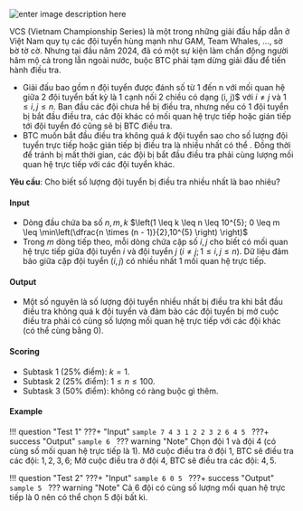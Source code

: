 ![enter image description here][1]

VCS (Vietnam Championship Series) là một trong những giải đấu hấp dẫn ở Việt Nam quy tụ các đội tuyển hùng mạnh như GAM, Team Whales, ..., sờ bờ tờ cờ. Nhưng tại đầu năm 2024, đã có một sự kiện làm chấn động người hâm mộ cả trong lẫn ngoài nước, buộc BTC phải tạm dừng giải đấu để tiến hành điều tra.
- Giải đấu bao gồm n đội tuyển được đánh số từ 1 đến n với mối quan hệ giữa 2 đội tuyển bất kỳ là 1 cạnh nối 2 chiều có dạng (i, j)$ với $i \neq j$ và $1 \leq i, j \leq n$. Ban đầu các đội chưa hề bị điều tra, nhưng nếu có 1 đội tuyển bị bắt đầu điều tra, các đội khác có mối quan hệ trực tiếp hoặc gián tiếp tới đội tuyển đó cũng sẽ bị BTC điều tra.
- BTC muốn bắt đầu điều tra không quá $k$ đội tuyển sao cho số lượng đội tuyển trực tiếp hoặc gián tiếp bị điều tra là nhiều nhất có thể . Đồng thời để tránh bị mất thời gian, các đội bị bắt đầu điều tra phải cùng lượng mối quan hệ trực tiếp với các đội tuyển khác.

**Yêu cầu**: Cho biết số lượng đội tuyển bị điều tra nhiều nhất là bao nhiêu?

#### Input

- Dòng đầu chứa ba số $n, m, k$ $\left(1 \leq k \leq n \leq 10^{5}; 0 \leq m \leq \min⁡\left(\dfrac{n \times (n - 1)}{2},10^{5} \right) \right)$
- Trong $m$ dòng tiếp theo, mỗi dòng chứa cặp số $i, j$ cho biết có mối quan hệ trực tiếp giữa đội tuyển $i$ và đội tuyển $j$ $(i \neq j; 1 \leq i,j \leq n)$. Dữ liệu đảm bảo giữa cặp đội tuyển $(i, j)$ có nhiều nhất $1$ mối quan hệ trực tiếp.

#### Output

- Một số nguyên là số lượng đội tuyển nhiều nhất bị điều tra khi bắt đầu điều tra không quá k đội tuyển và đảm bảo các đội tuyển bị mở cuộc điều tra phải có cùng số lượng mối quan hệ trực tiếp với các đội khác (có thể cùng bằng 0).

#### Scoring

- Subtask $1$ ($25\%$ điểm): $k = 1$.
- Subtask $2$ ($25\%$ điểm): $1 \leq n \leq 100$.
- Subtask $3$ ($50\%$ điểm): không có ràng buộc gì thêm.


#### Example

!!! question "Test 1"
    ???+ "Input"
        ```sample
        7 4 3
        1 2
        2 3
        2 6
        4 5
        ```
    ???+ success "Output"
        ```sample
        6
        ```
    ??? warning "Note"
        Chọn đội $1$ và đội $4$ (có cùng số mối quan hệ trực tiếp là $1$). Mở cuộc điều tra ở đội $1$, BTC sẽ điều tra các đội: $1, 2, 3, 6$; Mở cuộc điều tra ở đội $4$, BTC sẽ điều tra các đội: $4, 5$.

!!! question "Test 2"
    ???+ "Input"
        ```sample
        6 0 5
        ```
    ???+ success "Output"
        ```sample
        5
        ```
    ??? warning "Note"
        Cả $6$ đội có cùng số lượng mối quan hệ trực tiếp là $0$ nên có thể chọn $5$ đội bất kì.


  [1]: https://kenh14cdn.com/thumb_w/660/203336854389633024/2024/3/18/photo-5-1710761842479517061658.jpg